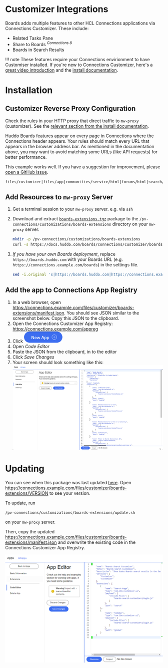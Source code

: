 Customizer Integrations
=======================

Boards adds multiple features to other HCL Connections applications via Connections Customizer. These include: 

- Related Tasks Pane <!-- INCLUDE LINKS TO USER DOCS -->
- Share to Boards <sup>_Connections 8_</sup>
- Boards in Search Results

!!! note 
    These features require your Connections envirionment to have Customiser installed. If you're new to Connections Customizer, here's a [great video introduction](https://www.youtube.com/watch?v=CvlpjIE-3TQ) and the [install documentation](https://help.hcltechsw.com/connections/v65/admin/install/cp_config_customizer_intro.html).

# Installation
## Customizer Reverse Proxy Configuration
Check the rules in your HTTP proxy that direct traffic to `mw-proxy` (customizer). See the [relevant section from the install documentation](https://help.hcltechsw.com/connections/v65/admin/install/cp_config_customizer_setup_nginx.html#:~:text=required%20Customizer%20URLs).

  Huddo Boards features appear on every page in Connections where the Connections header appears. Your rules should match every URL that appears in the browser address bar. As mentioned in the documentation above, you may want to avoid matching some URLs (like API requests) for better performance.

  This example works well. If you have a suggestion for improvement, please [open a GitHub issue](https://github.com/isw-kudos/huddo-docs/issues/new?labels=hcl+connections,documentation).
  ```
  files/customizer|files/app|communities/service/html|forums/html|search/web|homepage/web|social/home|mycontacts|wikis/home|blogs|news|activities/service/html|profiles/html|viewer
  ```

## Add Resources to `mw-proxy` Server
1. Get a terminal session to your `mw-proxy` server. e.g. via `ssh`
1. Download and extract [`boards-extensions.tgz`](boards-extensions.tgz) package to the `/pv-connections/customizations/boards-extensions` directory on your `mw-proxy` server.
    ```bash
    mkdir -p /pv-connections/customizations/boards-extensions
    curl -s https://docs.huddo.com/boards/connections/customizer/boards-extensions.tgz | tar zxvf - -C /pv-connections/customizations/boards-extensions
    ```

2. _If you have your own Boards deployment_, replace `https://boards.huddo.com` with your Boards URL (e.g. `https://connections.example.com/boards`) in the settings file. 
   ```bash
   sed -i.original 's|https://boards.huddo.com|https://connections.example.com/boards|g' settings.js
   ```

## Add the app to Connections App Registry

1. In a web browser, open https://connections.example.com/files/customizer/boards-extensions/manifest.json. You should see JSON similar to the screenshot below. Copy this JSON to the clipboard.
1. Open the Connections Customizer App Registry: https://connections.example.com/appreg
1. Click !["New App" button](./appreg-newapp.png)
1. Open _Code Editor_
1. Paste the JSON from the clipboard, in to the editor
1. Click _Save Changes_
1. Your screen should look something like this:
  ![Appreg Code Editor](./code-editor.png)

# Updating
You can see when this package was last updated [here](https://github.com/isw-kudos/huddo-docs/commits/main/docs/boards/connections/boards-extensions.tgz). Open https://connections.example.com/files/customizer/boards-extensions/VERSION to see your version.

To update, run 
```
/pv-connections/customizations/boards-extensions/update.sh
``` 
on your `mw-proxy` server.

Then, copy the updated https://connections.example.com/files/customizer/boards-extensions/manifest.json and overwrite the existing code in the Connections Customizer App Registry.

![App Editor](/assets/connections/appreg2.png)

<!-- ## Testing

TODO: Write user documentation for each of the integrations and refer to them for testing.


1. Use the Search Sidebar to search for content in Boards from different paths in Connections (e.g. homepage, profiles, activities, forums)

![Search Sidebar](/assets/connections/search_panel.png)

1. Use advanced search (`/search/web/jsp/advancedSearch.jsp`) to see Boards results integrated in the full search results page.

![Advanced Search Standalone Section](/assets/connections/search_main2.png)

    > Note: you need to have content in Boards to see any results. -->